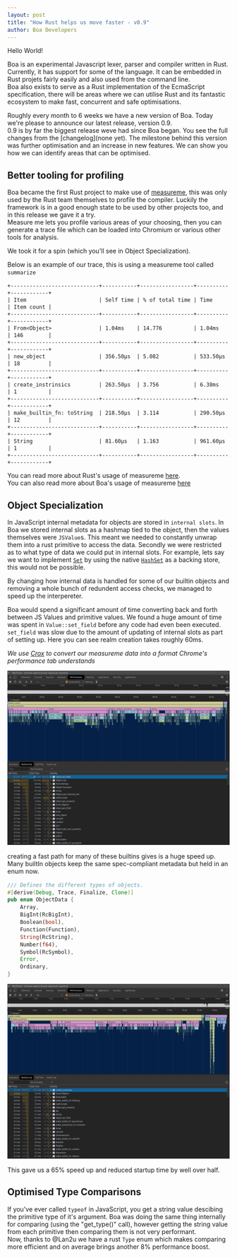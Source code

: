 ```yaml
---
layout: post
title: "How Rust helps us move faster - v0.9"
author: Boa Developers
---
```


Hello World!

Boa is an experimental Javascript lexer, parser and compiler written in Rust. Currently, it has support for some of the language. It can be embedded in Rust projets fairly easily and also used from the command line.  
Boa also exists to serve as a Rust implementation of the EcmaScript specification, there will be areas where we can utilise Rust and its fantastic ecosystem to make fast, concurrent and safe optimisations.

Roughly every month to 6 weeks we have a new version of Boa. Today we're please to announce our latest release, version 0.9.  
0.9 is by far the biggest release weve had since Boa began. You see the full changes from the [changelog](none yet). The milestone behind this version was further optimisation and an increase in new features. We can show you how we can identify areas that can be optimised.

## Better tooling for profiling

Boa became the first Rust project to make use of [measureme](https://github.com/rust-lang/measureme), this was only used by the Rust team themselves to profile the compiler. Luckily the framework is in a good enough state to be used by other projects too, and in this release we gave it a try.  
Measure me lets you profile various areas of your choosing, then you can generate a trace file which can be loaded into Chromium or various other tools for analysis.

We took it for a spin (which you'll see in Object Specialization).

Below is an example of our trace, this is using a measureme tool called `summarize`

```
+----------------------------+-----------+-----------------+----------+------------+
| Item                       | Self time | % of total time | Time     | Item count |
+----------------------------+-----------+-----------------+----------+------------+
| From<Object>               | 1.04ms    | 14.776          | 1.04ms   | 146        |
+----------------------------+-----------+-----------------+----------+------------+
| new_object                 | 356.50µs  | 5.082           | 533.50µs | 18         |
+----------------------------+-----------+-----------------+----------+------------+
| create_instrinsics         | 263.50µs  | 3.756           | 6.38ms   | 1          |
+----------------------------+-----------+-----------------+----------+------------+
| make_builtin_fn: toString  | 218.50µs  | 3.114           | 290.50µs | 12         |
+----------------------------+-----------+-----------------+----------+------------+
| String                     | 81.60µs   | 1.163           | 961.60µs | 1          |
+----------------------------+-----------+-----------------+----------+------------+
```

You can read more about Rust's usage of measureme [here](https://blog.rust-lang.org/inside-rust/2020/02/25/intro-rustc-self-profile.html).  
You can also read more about Boa's usage of measureme [here](https://github.com/boa-dev/boa/blob/master/docs/profiling.md)

## Object Specialization

In JavaScript internal metadata for objects are stored in `internal slots`. In Boa we stored internal slots as a hashmap tied to the object, then the values themselves were `JSValue`s. This meant we needed to constantly unwrap them into a rust primitive to access the data. Secondly we were restricted as to what type of data we could put in internal slots. For example, lets say we want to implement [`Set`](https://developer.mozilla.org/en-US/docs/Web/JavaScript/Reference/Global_Objects/Set) by using the native [`HashSet`](https://doc.rust-lang.org/std/collections/struct.HashSet.html) as a backing store, this would not be possible.

By changing how internal data is handled for some of our builtin objects and removing a whole bunch of redundent access checks, we managed to speed up the interpereter.

Boa would spend a significant amount of time converting back and forth between JS Values and primitive values. We found a huge amount of time was spent in `Value::set_field` before any code had even been executed. `set_field` was slow due to the amount of updating of internal slots as part of setting up. Here you can see realm creation takes roughly 60ms.

_We use [Crox](https://github.com/rust-lang/measureme/blob/master/crox/Readme.md) to convert our measureme data into a format Chrome's performance tab understands_

![Before](../images/2020-07-03/before.png)

creating a fast path for many of these builtins gives is a huge speed up.  
Many builtIn objects keep the same spec-compliant metadata but held in an enum now.

```rust
/// Defines the different types of objects.
#[derive(Debug, Trace, Finalize, Clone)]
pub enum ObjectData {
    Array,
    BigInt(RcBigInt),
    Boolean(bool),
    Function(Function),
    String(RcString),
    Number(f64),
    Symbol(RcSymbol),
    Error,
    Ordinary,
}
```

![After](../images/2020-07-03/after.png)

This gave us a 65% speed up and reduced startup time by well over half.

## Optimised Type Comparisons

If you've ever called `typeof` in JavaScript, you get a string value descibing the primitive type of it's argument. Boa was doing the same thing internally for comparing (using the "get_type()" call), however getting the string value from each primitive then comparing them is not very performant.  
Now, thanks to @Lan2u we have a rust `Type` enum which makes comparing more efficient and on average brings another 8% performance boost.
